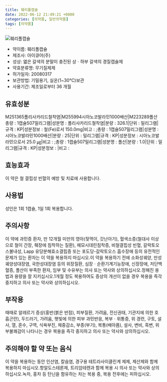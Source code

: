 ```yaml
---
title: 훼리폴캡슐
date: 2022-06-12 21:49:21 +0800
categories: [의약품, 일반의약품]
tags: [의약품]
---
```

![훼리폴캡슐](https://nedrug.mfds.go.kr/pbp/cmn/itemImageDownload/1NS_W1EmQjn)

- 약이름: 훼리폴캡슐
- 제조사: 아이큐어(주)
- 성상: 엷은 갈색의 분말이 충진된 상ㆍ하부 갈색의 경질캡슐제
- 약효분류명: 무기질제제
- 허가일자: 20080317
- 보관방법: 기밀용기, 실온(1~30℃)보관
- 사용기간: 제조일로부터 36 개월
## 유효성분
M251365폴리사카리드철착염|M255994시아노코발라민1000배산|M223289폴산
총량 : 1캡슐507밀리그램|성분명 : 폴리사카리드철착염|분량 : 326.1|단위 : 밀리그램|규격 : KP|성분정보 : 철(Fe)로서 150.0mg|비고 : ;총량 : 1캡슐507밀리그램|성분명 : 시아노코발라민1000배산|분량 : 25|단위 : 밀리그램|규격 : KP|성분정보 : 시아노코발라민으로서 25.0 ㎍|비고 : ;총량 : 1캡슐507밀리그램|성분명 : 폴산|분량 : 1.0|단위 : 밀리그램|규격 : KP|성분정보 : |비고 :
## 효능효과
이 약은 철 결핍성 빈혈의 예방 및 치료에 사용합니다.
## 사용법
성인은 1회 1캡슐, 1일 1회 복용합니다.
## 주의사항
이 약에 과민증 환자, 만 12개월 미만의 영아(젖먹이, 갓난아기), 혈색소증(철대사 이상으로 철이 간장, 췌장에 침착하는 질환), 헤모시데린침착증, 비철결핍성 빈혈, 갈락토오스불내성, Lapp 유당분해효소결핍증 또는 포도당-갈락토오스 흡수장애 등의 유전적인 문제가 있는 환자는 이 약을 복용하지 마십시오.이 약을 복용하기 전에 소화성궤양, 만성궤양성대장염, 국한성대장염 등의 위장질환, 심장ㆍ순환기계기능장애, 신장장애, 저단백혈증, 폴산이 부족한 환자, 임부 및 수유부는 의사 또는 약사와 상의하십시오.정해진 용법과 용량을 잘 지키십시오.1개월 정도 복용하여도 증상의 개선이 없을 경우 복용을 즉각 중지하고 의사 또는 약사와 상의하십시오.
## 부작용
때때로 알레르기 증상(홍반(붉은 반점), 피부질환, 가려움, 전신권태, 기관지에 의한 호흡곤란), 두드러기, 가려움, 햇빛에 의한 피부 과민반응, 복부ㆍ위통증, 위 경련, 구토, 설사, 열, 혼수, 구역, 식욕부진, 체중감소, 부종(부기), 복통(배아픔), 설사, 변비, 흑변, 위부불쾌감이 나타나는 경우 복용을 즉각 중지하고 의사 또는 약사와 상의하십시오.
## 주의해야 할 약 또는 음식
이 약을 복용하는 동안 인산염, 칼슘염, 경구용 테트라사이클린계 제제, 제산제와 함께 복용하지 마십시오.항알도스테론제, 트리암테렌과 함께 복용 시 의사 또는 약사와 상의하십시오.녹차, 홍차 등 탄닌을 함유하는 차는 복용 중, 복용 전후에는 피하십시오.
